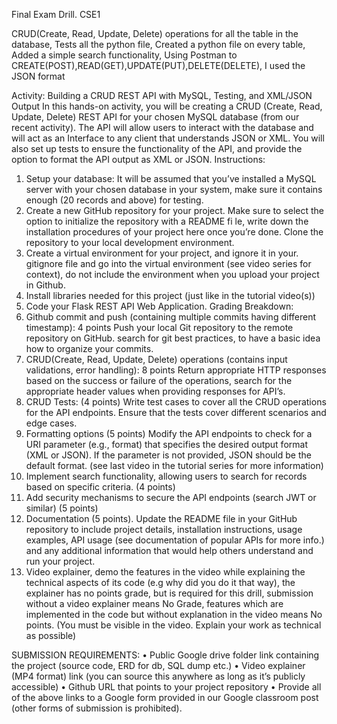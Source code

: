 Final Exam Drill. CSE1

CRUD(Create, Read, Update, Delete) operations for all the table in the database,
Tests all the python file,
Created a python file on every table,
Added a simple search functionality,
Using Postman to CREATE(POST),READ(GET),UPDATE(PUT),DELETE(DELETE),
I used the JSON format


Activity: Building a CRUD REST API with MySQL, Testing, and XML/JSON Output
In this hands-on activity, you will be creating a CRUD (Create, Read, Update, Delete) REST API for your chosen MySQL database (from
our recent activity). The API will allow users to interact with the database and will act as an Interface to any  client that understands
JSON or XML. You will also set up tests to ensure the functionality of the API, and provide the option to format the API output as XML
or JSON.
Instructions:
1. Setup your database: It will be assumed that you’ve installed a MySQL server with your chosen database in your system, make
sure it contains enough (20 records and above) for testing.
2. Create a new GitHub repository for your project. Make sure to select the option to initialize the repository with a README fi le,
write down the installation procedures of your project here once you’re done. Clone the repository to your local development
environment.
3. Create a virtual environment for your project, and ignore it in your. gitignore file and go into the virtual environment (see video
series for context), do not include the environment when you upload your project in Github.
4. Install libraries needed for this project (just like in the tutorial video(s))
5. Code your Flask REST API Web Application.
Grading Breakdown:
1. Github commit and push (containing multiple commits having different timestamp): 4 points
Push your local Git repository to the remote repository on GitHub. search for git best practices, to have a basic idea how
to organize your commits.
2. CRUD(Create, Read, Update, Delete) operations (contains input validations, error handling): 8 points
Return appropriate HTTP responses based on the success or failure of the operations, search for the appropriate header
values when providing responses for API’s.
3. CRUD Tests: (4 points)
Write test cases to cover all the CRUD operations for the API endpoints. Ensure that the tests cover different scenarios
and edge cases.
4. Formatting options (5 points)
Modify the API endpoints to check for a URI parameter (e.g., format) that specifies the desired output format (XML or
JSON). If the parameter is not provided, JSON should be the default format. (see last video in the tutorial series for more
information)
5. Implement search functionality, allowing users to search for records based on specific criteria. (4 points)
6. Add security mechanisms to secure the API endpoints (search JWT or similar) (5 points)
7. Documentation (5 points). Update the README file in your GitHub repository to include project details, installation
instructions, usage examples, API usage (see documentation of popular APIs for more info.) and any additional
information that would help others understand and run your project.
8. Video explainer, demo the features in the video while explaining the technical aspects of its code (e.g why did you do it
that way), the explainer has no points grade, but is required for this drill, submission without a video explainer means
No Grade, features which are implemented in the code but without explanation in the video means No points. (You must
be visible in the video. Explain your work as technical as possible)

SUBMISSION REQUIREMENTS:
• Public Google drive folder link containing the project (source code, ERD for db, SQL dump etc.)
• Video explainer (MP4 format) link (you can source this anywhere as long as it’s publicly accessible)
• Github URL that points to your project repository
• Provide all of the above links to a Google form provided in our Google classroom post (other forms of submission is
prohibited).
